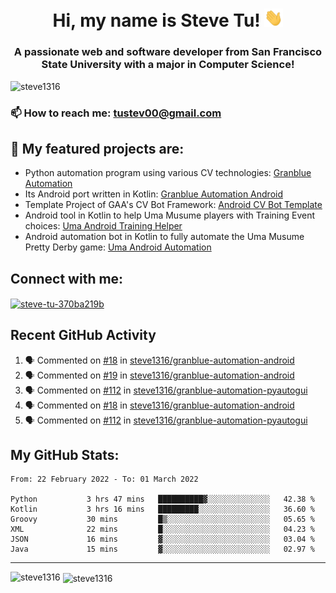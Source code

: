 <h1 align="center">Hi, my name is Steve Tu! <img src="wave.gif" alt="Wave" width="30px" /></h1>
<h3 align="center">A passionate web and software developer from San Francisco State University with a major in Computer Science!</h3>

<p align="left"> <img src="https://komarev.com/ghpvc/?username=steve1316&label=Profile%20views&color=0e75b6&style=flat" alt="steve1316" /> </p>

### 📫 How to reach me: **tustev00@gmail.com**

## 🔭 My featured projects are:
- Python automation program using various CV technologies: [Granblue Automation](https://github.com/steve1316/granblue-automation-pyautogui)
- Its Android port written in Kotlin: [Granblue Automation Android](https://github.com/steve1316/granblue-automation-android)
- Template Project of GAA's CV Bot Framework: [Android CV Bot Template](https://github.com/steve1316/android-cv-bot-template)
- Android tool in Kotlin to help Uma Musume players with Training Event choices: [Uma Android Training Helper](https://github.com/steve1316/uma-android-training-helper)
- Android automation bot in Kotlin to fully automate the Uma Musume Pretty Derby game: [Uma Android Automation](https://github.com/steve1316/uma-android-automation)

## Connect with me:

<p align="left">
<a href="https://linkedin.com/in/steve-tu-370ba219b" target="blank"><img align="center" src="https://cdn.jsdelivr.net/npm/simple-icons@3.0.1/icons/linkedin.svg" alt="steve-tu-370ba219b" height="30" width="40" /></a>
</p>

## Recent GitHub Activity

<!--START_SECTION:activity-->
1. 🗣 Commented on [#18](https://github.com/steve1316/granblue-automation-android/issues/18) in [steve1316/granblue-automation-android](https://github.com/steve1316/granblue-automation-android)
2. 🗣 Commented on [#19](https://github.com/steve1316/granblue-automation-android/issues/19) in [steve1316/granblue-automation-android](https://github.com/steve1316/granblue-automation-android)
3. 🗣 Commented on [#112](https://github.com/steve1316/granblue-automation-pyautogui/issues/112) in [steve1316/granblue-automation-pyautogui](https://github.com/steve1316/granblue-automation-pyautogui)
4. 🗣 Commented on [#18](https://github.com/steve1316/granblue-automation-android/issues/18) in [steve1316/granblue-automation-android](https://github.com/steve1316/granblue-automation-android)
5. 🗣 Commented on [#112](https://github.com/steve1316/granblue-automation-pyautogui/issues/112) in [steve1316/granblue-automation-pyautogui](https://github.com/steve1316/granblue-automation-pyautogui)
<!--END_SECTION:activity-->

## My GitHub Stats:

<!--START_SECTION:waka-->

```text
From: 22 February 2022 - To: 01 March 2022

Python           3 hrs 47 mins   ██████████▓░░░░░░░░░░░░░░   42.38 %
Kotlin           3 hrs 16 mins   █████████░░░░░░░░░░░░░░░░   36.60 %
Groovy           30 mins         █▒░░░░░░░░░░░░░░░░░░░░░░░   05.65 %
XML              22 mins         █░░░░░░░░░░░░░░░░░░░░░░░░   04.23 %
JSON             16 mins         ▓░░░░░░░░░░░░░░░░░░░░░░░░   03.04 %
Java             15 mins         ▓░░░░░░░░░░░░░░░░░░░░░░░░   02.97 %
```

<!--END_SECTION:waka-->

---

<p><img align="left" src="https://github-readme-stats.vercel.app/api/top-langs?username=steve1316&show_icons=true&locale=en&layout=compact&theme=radical" alt="steve1316" /></p>

<p>&nbsp;<img align="center" src="https://github-readme-stats.vercel.app/api?username=steve1316&show_icons=true&locale=en&count_private=true&theme=radical" alt="steve1316" /></p>
